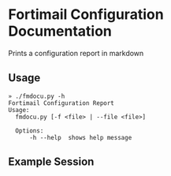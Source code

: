 # Fortimail Configuration Documentation
Prints a configuration report in markdown

## Usage
    » ./fmdocu.py -h
    Fortimail Configuration Report
    Usage:
      fmdocu.py [-f <file> | --file <file>]
      
      Options:
          -h --help  shows help message

## Example Session

